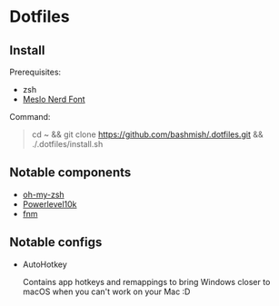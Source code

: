 # Dotfiles

## Install

Prerequisites:

- zsh
- [Meslo Nerd Font](https://github.com/romkatv/powerlevel10k/blob/master/font.md)

Command:

> cd ~ && git clone https://github.com/bashmish/.dotfiles.git && ./.dotfiles/install.sh

## Notable components

- [oh-my-zsh](https://github.com/ohmyzsh/ohmyzsh)
- [Powerlevel10k](https://github.com/romkatv/powerlevel10k)
- [fnm](https://github.com/Schniz/fnm)

## Notable configs

- AutoHotkey

  Contains app hotkeys and remappings to bring Windows closer to macOS when you can't work on your Mac :D
